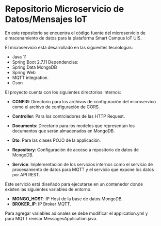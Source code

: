 
# Repositorio Microservicio de Datos/Mensajes IoT

En este repositorio se encuentra el código fuente del microservicio de almacenamiento de datos para la plataforma Smart Campus IoT UIS. 

El microservicio está desarrollado en las siguientes tecnologías: 

- Java 11
- Spring Boot 2.7.11
Dependencias:
- Spring Data MongoDB
- Spring Web
- MQTT integration. 
- Gson

El proyecto cuenta con los siguientes directorios internos: 

- **CONFIG**: Directorio para los archivos de configuración del microservico como el archivo de configuración de CORS.

- **Controller**: Para los controladores de las HTTP Request.

- **Documents**: Directorio para los modelos que representan los documentos que serán almacenados en MongoDB.

- **Dto**: Para las clases POJO de la applicación.

- **Repository**: Configuración de acceso a repositorio de datos de MongoDB.

- **Service**: Implementación de los servicios internos como el servicio de procesamiento de datos para MQTT y el servicio que expone los datos por API REST. 


Este servicio está diseñado para ejecutarse en un contenedor donde existen las siguientes variables de entorno: 

- **MONGO_HOST**: IP Host de la base de datos MongoDB.
- **BROKER_IP**: IP Broker MQTT. 

Para agregar variables adionales se debe modificar el application.yml y para MQTT revisar MessagesApplication.java.

